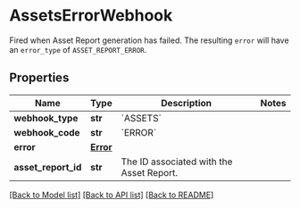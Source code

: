 # AssetsErrorWebhook

Fired when Asset Report generation has failed. The resulting `error` will have an `error_type` of `ASSET_REPORT_ERROR`.
## Properties
Name | Type | Description | Notes
------------ | ------------- | ------------- | -------------
**webhook_type** | **str** | &#x60;ASSETS&#x60; | 
**webhook_code** | **str** | &#x60;ERROR&#x60; | 
**error** | [**Error**](Error.md) |  | 
**asset_report_id** | **str** | The ID associated with the Asset Report. | 

[[Back to Model list]](../README.md#documentation-for-models) [[Back to API list]](../README.md#documentation-for-api-endpoints) [[Back to README]](../README.md)


